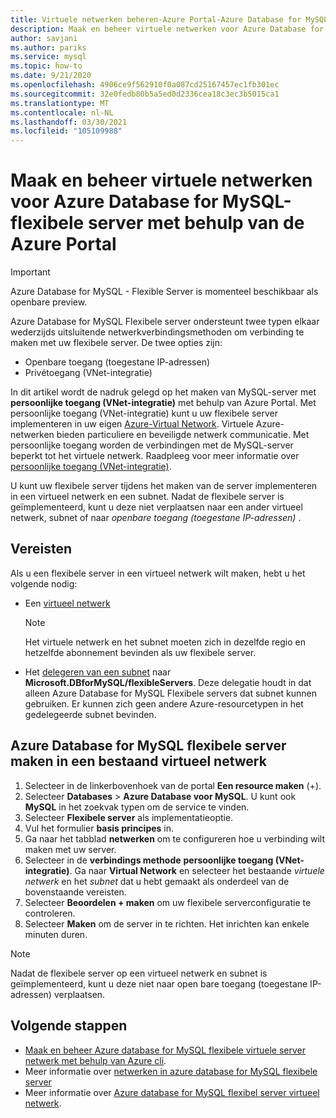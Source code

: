 ```yaml
---
title: Virtuele netwerken beheren-Azure Portal-Azure Database for MySQL-flexibele server
description: Maak en beheer virtuele netwerken voor Azure Database for MySQL-flexibele server met behulp van de Azure Portal
author: savjani
ms.author: pariks
ms.service: mysql
ms.topic: how-to
ms.date: 9/21/2020
ms.openlocfilehash: 4906ce9f562910f0a087cd25167457ec1fb301ec
ms.sourcegitcommit: 32e0fedb80b5a5ed0d2336cea18c3ec3b5015ca1
ms.translationtype: MT
ms.contentlocale: nl-NL
ms.lasthandoff: 03/30/2021
ms.locfileid: "105109988"
---
```

# <a name="create-and-manage-virtual-networks-for-azure-database-for-mysql---flexible-server-using-the-azure-portal"></a>Maak en beheer virtuele netwerken voor Azure Database for MySQL-flexibele server met behulp van de Azure Portal

> [!IMPORTANT]
> Azure Database for MySQL - Flexible Server is momenteel beschikbaar als openbare preview.

Azure Database for MySQL Flexibele server ondersteunt twee typen elkaar wederzijds uitsluitende netwerkverbindingsmethoden om verbinding te maken met uw flexibele server. De twee opties zijn:

- Openbare toegang (toegestane IP-adressen)
- Privétoegang (VNet-integratie)

In dit artikel wordt de nadruk gelegd op het maken van MySQL-server met **persoonlijke toegang (VNet-integratie)** met behulp van Azure Portal. Met persoonlijke toegang (VNet-integratie) kunt u uw flexibele server implementeren in uw eigen [Azure-Virtual Network](../../virtual-network/virtual-networks-overview.md). Virtuele Azure-netwerken bieden particuliere en beveiligde netwerk communicatie. Met persoonlijke toegang worden de verbindingen met de MySQL-server beperkt tot het virtuele netwerk. Raadpleeg voor meer informatie over [persoonlijke toegang (VNet-integratie)](./concepts-networking.md#private-access-vnet-integration).

U kunt uw flexibele server tijdens het maken van de server implementeren in een virtueel netwerk en een subnet. Nadat de flexibele server is geïmplementeerd, kunt u deze niet verplaatsen naar een ander virtueel netwerk, subnet of naar *openbare toegang (toegestane IP-adressen)* .

## <a name="prerequisites"></a>Vereisten
Als u een flexibele server in een virtueel netwerk wilt maken, hebt u het volgende nodig:
- Een [virtueel netwerk](../../virtual-network/quick-create-portal.md#create-a-virtual-network)
    > [!Note]
    > Het virtuele netwerk en het subnet moeten zich in dezelfde regio en hetzelfde abonnement bevinden als uw flexibele server.

-  Het [delegeren van een subnet](../../virtual-network/manage-subnet-delegation.md#delegate-a-subnet-to-an-azure-service) naar **Microsoft.DBforMySQL/flexibleServers**. Deze delegatie houdt in dat alleen Azure Database for MySQL Flexibele servers dat subnet kunnen gebruiken. Er kunnen zich geen andere Azure-resourcetypen in het gedelegeerde subnet bevinden.

## <a name="create-azure-database-for-mysql-flexible-server-in-an-already-existing-virtual-network"></a>Azure Database for MySQL flexibele server maken in een bestaand virtueel netwerk

1. Selecteer in de linkerbovenhoek van de portal **Een resource maken** (+).
2. Selecteer **Databases** > **Azure Database voor MySQL**. U kunt ook **MySQL** in het zoekvak typen om de service te vinden.
3. Selecteer **Flexibele server** als implementatieoptie.
4. Vul het formulier **basis principes** in.
5. Ga naar het tabblad **netwerken** om te configureren hoe u verbinding wilt maken met uw server.
6. Selecteer in de **verbindings methode** **persoonlijke toegang (VNet-integratie)**. Ga naar **Virtual Network** en selecteer het bestaande *virtuele netwerk* en het *subnet* dat u hebt gemaakt als onderdeel van de bovenstaande vereisten.
7. Selecteer **Beoordelen + maken** om uw flexibele serverconfiguratie te controleren.
8. Selecteer **Maken** om de server in te richten. Het inrichten kan enkele minuten duren.

>[!Note]
> Nadat de flexibele server op een virtueel netwerk en subnet is geïmplementeerd, kunt u deze niet naar open bare toegang (toegestane IP-adressen) verplaatsen.

## <a name="next-steps"></a>Volgende stappen
- [Maak en beheer Azure database for MySQL flexibele virtuele server netwerk met behulp van Azure cli](./how-to-manage-virtual-network-cli.md).
- Meer informatie over [netwerken in azure database for MySQL flexibele server](./concepts-networking.md)
- Meer informatie over [Azure database for MySQL flexibel server virtueel netwerk](./concepts-networking.md#private-access-vnet-integration).
